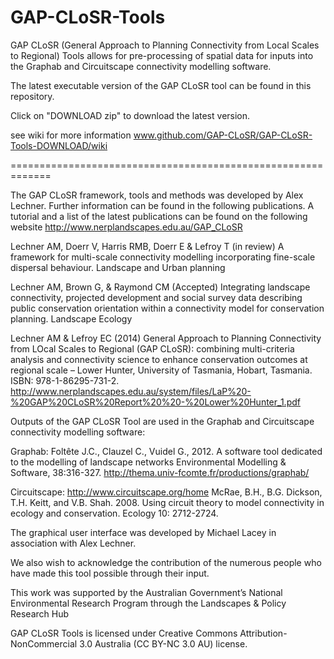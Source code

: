 GAP-CLoSR-Tools
===============

GAP CLoSR (General Approach to Planning Connectivity from Local Scales to Regional) Tools allows for pre-processing of spatial data for inputs into the Graphab and Circuitscape connectivity modelling software. 

The latest executable version of the GAP CLoSR tool can be found in this repository.

Click on "DOWNLOAD zip" to download the latest version.

see wiki for more information www.github.com/GAP-CLoSR/GAP-CLoSR-Tools-DOWNLOAD/wiki





=============================================================

The GAP CLoSR framework, tools and methods was developed by Alex Lechner. Further information can be found in the following publications. 
A tutorial and a list of the latest publications can be found on the following website http://www.nerplandscapes.edu.au/GAP_CLoSR 

Lechner AM, Doerr V, Harris RMB, Doerr E & Lefroy T (in review) A framework for multi-scale connectivity modelling incorporating fine-scale dispersal behaviour. Landscape and Urban planning

Lechner AM, Brown G, & Raymond CM (Accepted) Integrating landscape connectivity, projected development and social survey data describing public conservation orientation within a connectivity model for conservation planning. Landscape Ecology 

Lechner AM & Lefroy EC (2014) General Approach to Planning Connectivity from LOcal Scales to Regional (GAP CLoSR): combining multi-criteria analysis and connectivity science to enhance conservation outcomes at regional scale – Lower Hunter, University of Tasmania, Hobart, Tasmania. ISBN: 978-1-86295-731-2. http://www.nerplandscapes.edu.au/system/files/LaP%20-%20GAP%20CLoSR%20Report%20%20-%20Lower%20Hunter_1.pdf 

Outputs of the GAP CLoSR Tool are used in the Graphab and Circuitscape connectivity modelling software: 

Graphab: Foltête J.C., Clauzel C., Vuidel G., 2012. A software tool dedicated to the modelling of landscape networks Environmental Modelling & Software, 38:316-327. http://thema.univ-fcomte.fr/productions/graphab/ 

Circuitscape: http://www.circuitscape.org/home McRae, B.H., B.G. Dickson, T.H. Keitt, and V.B. Shah. 2008. Using circuit theory to model connectivity in ecology and conservation. Ecology 10: 2712-2724.

The graphical user interface was developed by Michael Lacey in association with Alex Lechner. 

We also wish to acknowledge the contribution of the numerous people who have made this tool possible through their input.

This work was supported by the Australian Government’s National Environmental Research Program through the Landscapes & Policy Research Hub 

GAP CLoSR Tools is licensed under Creative Commons Attribution-NonCommercial 3.0 Australia (CC BY-NC 3.0 AU) license.
